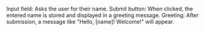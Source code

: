 Input field: Asks the user for their name.
Submit button: When clicked, the entered name is stored and displayed in a greeting message.
Greeting: After submission, a message like "Hello, [name]! Welcome!" will appear.